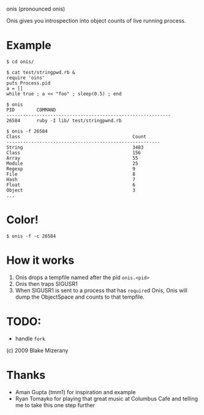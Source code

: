 onis (pronounced onis)

Onis gives you introspection into object counts of live running
process.

# Example

    $ cd onis/

    $ cat test/stringpwd.rb &
    require 'oins'
    puts Process.pid
    a = []
    while true ; a << "foo" ; sleep(0.5) ; end

    $ onis
    PID        COMMAND
    ------------------------------------------------------------
    26584      ruby -I lib/ test/stringpwnd.rb

    $ onis -f 26584
    Class                                         Count
    --------------------------------------------------------
    String                                        3483
    Class                                         156
    Array                                         55
    Module                                        25
    Regexp                                        9
    File                                          8
    Hash                                          7
    Float                                         6
    Object                                        3
    ...

# Color!

    $ onis -f -c 26584

# How it works

  1. Onis drops a tempfile named after the pid `onis.<pid>`
  2. Onis then traps SIGUSR1
  3. When SIGUSR1 is sent to a process that
     has `require`d Onis, Onis will dump the ObjectSpace and counts
     to that tempfile.

# TODO:  
  * handle `fork`

(c) 2009 Blake Mizerany

# Thanks
  - Aman Gupta (tmm1) for inspiration and example
  - Ryan Tomayko for playing that great music at Columbus Cafe
    and telling me to take this one step further
